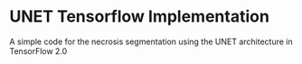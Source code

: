 # UNET Tensorflow Implementation

A simple code for the necrosis segmentation using the UNET architecture in TensorFlow 2.0
